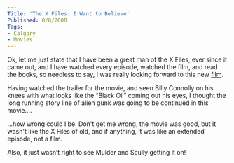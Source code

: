 ```yaml
---
Title: 'The X Files: I Want to Believe'
Published: 8/8/2008
Tags:
- Calgary
- Movies
---
```


Ok, let me just state that I have been a great man of the X Files, ever since it came out, and I have watched every episode, watched the film, and read the books, so needless to say, I was really looking forward to this new [film](http://www.imdb.com/title/tt0443701/).

Having watched the trailer for the movie, and seen Billy Connolly on his knees with what looks like the “Black Oil” coming out his eyes, I thought the long running story line of alien gunk was going to be continued in this movie....

...how wrong could I be. Don't get me wrong, the movie was good, but it wasn't like the X Files of old, and if anything, it was like an extended episode, not a film.

Also, it just wasn’t right to see Mulder and Scully getting it on!
